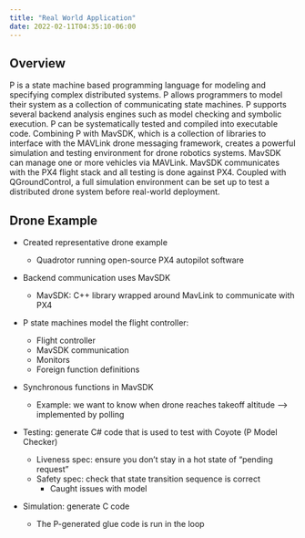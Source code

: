 ```yaml
---
title: "Real World Application"
date: 2022-02-11T04:35:10-06:00
---
```


## Overview
P is a state machine based programming language for modeling and specifying complex distributed systems.  P allows programmers to model their system as a collection of communicating state machines.  P supports several backend analysis engines such as model checking and symbolic execution.  P can be systematically tested and compiled into executable code.  Combining P with MavSDK, which is a collection of libraries to interface with the MAVLink drone messaging framework, creates a powerful simulation and testing environment for drone robotics systems.  MavSDK can manage one or more vehicles via MAVLink.  MavSDK communicates with the PX4 flight stack and all testing is done against PX4.  Coupled with QGroundControl, a full simulation environment can be set up to test a distributed drone system before real-world deployment.

## Drone Example

- Created representative drone example
    - Quadrotor running open-source PX4 autopilot software
- Backend communication uses MavSDK
    - MavSDK: C++ library wrapped around MavLink to communicate with PX4


- P state machines model the flight controller:
    - Flight controller
    - MavSDK communication
    - Monitors
    - Foreign function definitions
- Synchronous functions in MavSDK
    - Example: we want to know when drone reaches takeoff altitude --> implemented by polling




- Testing: generate C# code that is used to test with Coyote (P Model Checker)
    - Liveness spec: ensure you don’t stay in a hot state of “pending request”
    - Safety spec: check that state transition sequence is correct
        - Caught issues with model
- Simulation: generate C code
    - The P-generated glue code is run in the loop